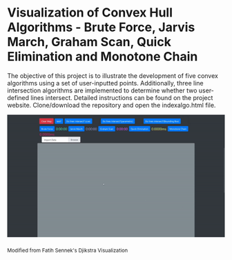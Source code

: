 # Visualization of Convex Hull Algorithms - Brute Force, Jarvis March, Graham Scan, Quick Elimination and Monotone Chain
The objective of this project is to illustrate the development of five convex algorithms using a set of user-inputted points. Additionally, three line intersection algorithms are implemented to determine whether two user-defined lines intersect. Detailed instructions can be found on the project website. Clone/download the repository and open the indexalgo.html file. 

 
![](https://github.com/ClawSwipe/Visualization-of-Five-Convex-Hull-Algorithms/blob/main/gif.gif)


<sub>Modified from Fatih Sennek's Djikstra Visualization</sub>
